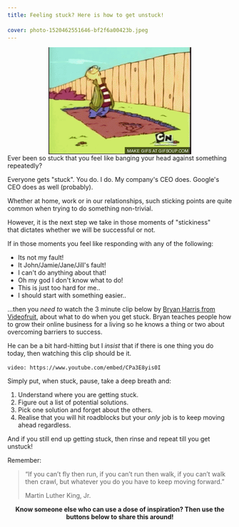 ```yaml
---
title: Feeling stuck? Here is how to get unstuck!

cover: photo-1520462551646-bf2f6a00423b.jpeg
---
```


<p style="flex-direction: column; align-items: center; display: flex;">
<img src="head-bang.gif" title="Banging your head against a wall" />
Ever been so stuck that you feel like banging your head against something repeatedly?
</p>

Everyone gets "stuck". You do. I do. My company's CEO does. Google's CEO does as well (probably).

Whether at home, work or in our relationships, such sticking points are quite common when trying to do something non-trivial.

However, it is the next step we take in those moments of "stickiness" that dictates whether we will be successful or not.

If in those moments you feel like responding with any of the following:

- Its not my fault!
- It John/Jamie/Jane/Jill's fault!
- I can't do anything about that!
- Oh my god I don't know what to do!
- This is just too hard for me..
- I should start with something easier..

...then you _need to_ watch the 3 minute clip below by <a href="http://videofruit.com/" target="_blank">Bryan Harris from Videofruit</a>, about what to do when you get stuck. Bryan teaches people how to grow their online business for a living so he knows a thing or two about overcoming barriers to success.

He can be a bit hard-hitting but I *insist* that if there is one thing you do today, then watching this clip should be it.

`video: https://www.youtube.com/embed/CPa3E8yis0I`

Simply put, when stuck, pause, take a deep breath and:

1. Understand where you are getting stuck.
2. Figure out a list of potential solutions.
3. Pick one solution and forget about the others.
4. Realise that you will hit roadblocks but your _only_ job is to keep moving ahead regardless.

And if you still end up getting stuck, then rinse and repeat till you get unstuck!

Remember:

> “If you can’t fly then run, if you can’t run then walk, if you can’t walk then crawl, but
> whatever you do you have to keep moving forward.”
>
> Martin Luther King, Jr.

**<p style="text-align: center;">Know someone else who can use a dose of inspiration? Then use the buttons below to share this around!</p>**
